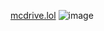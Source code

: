 [mcdrive.lol](https://mcdrive.lol/)
![image](https://github.com/user-attachments/assets/cea5f61f-6bfc-4635-b818-5d9ce456afdb)
